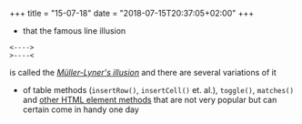 +++
title = "15-07-18"
date = "2018-07-15T20:37:05+02:00"
+++

* that the famous line illusion 

```
<---->
>----<
```

is called the _[Müller-Lyner's illusion](https://en.wikipedia.org/wiki/M%C3%BCller-Lyer_illusion)_ and there are several variations of it
* of table methods (`insertRow()`, `insertCell()` et. al.), `toggle()`, `matches()` and [other HTML element methods](https://hackernoon.com/15-html-element-methods-youve-potentially-never-heard-of-fc6863e41b2a) that are not very popular but can certain come in handy one day
